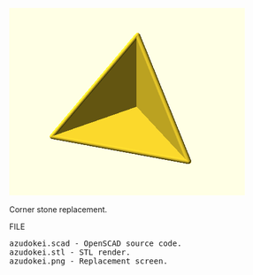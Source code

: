 ![REPLACEMENT](https://github.com/kyomahooin/Azudokei/blob/master/azudokei.png?raw=true "replacement")

Corner stone replacement.

FILE
<pre>
azudokei.scad - OpenSCAD source code.
azudokei.stl - STL render.
azudokei.png - Replacement screen.
</pre>

